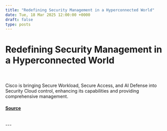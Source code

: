 ```yaml
---
title: "Redefining Security Management in a Hyperconnected World"
date: Tue, 18 Mar 2025 12:00:00 +0000
draft: false
type: posts
---
```

# Redefining Security Management in a Hyperconnected World

<br/>

<br/>
Cisco is bringing Secure Workload, Secure Access, and AI Defense into Security Cloud control, enhancing its capabilities and providing comprehensive management.

#### [Source](https://blogs.cisco.com/security/redefining-security-management-in-a-hyperconnected-world)

<br/>
---
